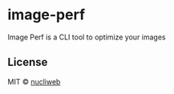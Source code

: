 # image-perf

Image Perf is a CLI tool to optimize your images

## License

MIT © [nucliweb](https://github.com/nucliweb)

